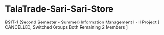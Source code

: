 # TalaTrade-Sari-Sari-Store
BSIT-1 (Second Semester - Summer) Information Management I - II Project [ CANCELLED, Switched Groups Both Remaining 2 Members ]
